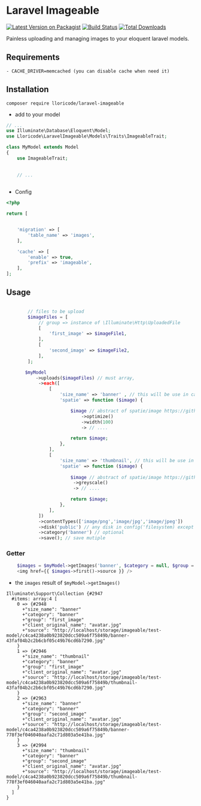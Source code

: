 # Laravel Imageable 


[![Latest Version on Packagist](https://img.shields.io/packagist/v/lloricode/laravel-imageable.svg)](https://packagist.org/packages/lloricode/laravel-imageable) [![Build Status](https://travis-ci.org/lloricode/laravel-imageable.svg?branch=develop)](https://travis-ci.org/lloricode/laravel-imageable) [![Total Downloads](https://img.shields.io/packagist/dt/lloricode/laravel-imageable.svg)](https://packagist.org/packages/lloricode/laravel-imageable)


Painless uploading and managing images to your eloquent laravel models.



## Requirements
    - CACHE_DRIVER=memcached (you can disable cache when need it)


## Installation

```
composer require lloricode/laravel-imageable
```
- add to your model
```php
// ...
use Illuminate\Database\Eloquent\Model;
use Lloricode\LaravelImageable\Models\Traits\ImageableTrait;

class MyModel extends Model
{
    use ImageableTrait;
    
    
    // ...
    

```
- Config
```php
<?php

return [


    'migration' => [
        'table_name' => 'images',
    ],

    'cache' => [
        'enable' => true,
        'prefix' => 'imageable',
    ],
];

```
## Usage
```php

        // files to be upload 
        $imageFiles = [
            // group => instance of \Illuminate\Http\UploadedFile
            [
                'first_image' => $imageFile1,
            ],
            [
                'second_image' => $imageFile2,
            ],
        ];

       $myModel
           ->uploads($imageFiles) // must array, 
            ->each([
                [
                    'size_name' => 'banner' , // this will be use in calling image
                    'spatie' => function ($image) {

                        $image // abstract of spatie/image https://github.com/spatie/image
                            ->optimize()
                            ->width(100)
                            -> // ....

                        return $image;
                    },
                ],
                [
                    'size_name' => 'thumbnail', // this will be use in calling image
                    'spatie' => function ($image) {
                        
                        $image // abstract of spatie/image https://github.com/spatie/image
                         ->greyscale()
                         -> // ....

                        return $image;
                    },
                ],
            ])
            ->contentTypes(['image/png','image/jpg','image/jpeg'])
            ->disk('public') // any disk in config('filesystem) except cloud
            ->category('banner') // optional
            ->save(); // save mutiple 
```

### Getter
```php
    $images = $myModel->getImages('banner', $category = null, $group = null); // a size_name use when uploading,
    <img href={{ $images->first()->source }} />
```
- the `images` result of `$myModel->getImages()`
```
Illuminate\Support\Collection {#2947
  #items: array:4 [
    0 => {#2948
      +"size_name": "banner"
      +"category": "banner"
      +"group": "first_image"
      +"client_original_name": "avatar.jpg"
      +"source": "http://localhost/storage/imageable/test-model/c4ca4238a0b923820dcc509a6f75849b/banner-43faf04b2c2b6cbf05c49b76cd6b7290.jpg"
    }
    1 => {#2946
      +"size_name": "thumbnail"
      +"category": "banner"
      +"group": "first_image"
      +"client_original_name": "avatar.jpg"
      +"source": "http://localhost/storage/imageable/test-model/c4ca4238a0b923820dcc509a6f75849b/thumbnail-43faf04b2c2b6cbf05c49b76cd6b7290.jpg"
    }
    2 => {#2963
      +"size_name": "banner"
      +"category": "banner"
      +"group": "second_image"
      +"client_original_name": "avatar.jpg"
      +"source": "http://localhost/storage/imageable/test-model/c4ca4238a0b923820dcc509a6f75849b/banner-778f3ef046040aafa2c71d803a5e41ba.jpg"
    }
    3 => {#2994
      +"size_name": "thumbnail"
      +"category": "banner"
      +"group": "second_image"
      +"client_original_name": "avatar.jpg"
      +"source": "http://localhost/storage/imageable/test-model/c4ca4238a0b923820dcc509a6f75849b/thumbnail-778f3ef046040aafa2c71d803a5e41ba.jpg"
    }
  ]
}
```
